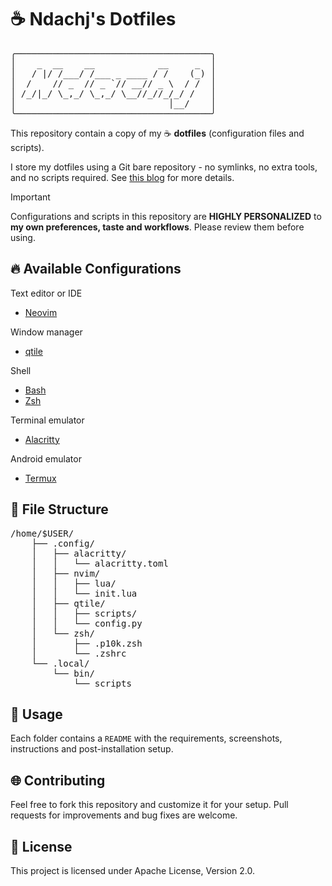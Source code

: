 # ☕ Ndachj's Dotfiles

<pre>
╭─────────────────────────────────────╮
│    _  __    __            __     _  │
│   / |/ /___/ /___ _ ____ / /    (_) │
│  /    // _  // _ `// __// _ \  / /  │
│ /_/|_/ \_,_/ \_,_/ \__//_//_/_/ /   │
│                             │__/    │
╰─────────────────────────────────────╯
</pre>

This repository contain a copy of my ☕ **dotfiles** (configuration files and scripts).

I store my dotfiles using a Git bare repository - no symlinks, no extra tools, and no scripts required. See [this blog](https://web.archive.org/web/20240307132655/https://engineeringwith.kalkayan.com/series/developer-experience/storing-dotfiles-with-git-this-is-the-way/) for more details.

> [!important]
> Configurations and scripts in this repository are **HIGHLY PERSONALIZED** to **my own preferences, taste and workflows**. Please review them before using.

## 🔥 Available Configurations

Text editor or IDE

- [Neovim](./.config/nvim/README.md)

Window manager

- [qtile](./.config/qtile/README.md)

Shell

- [Bash](./.bashrc)
- [Zsh](./.config/zsh/README.md)

Terminal emulator

- [Alacritty](./config/alacritty/alacritty/README.md)

Android emulator

- [Termux](./.termux/README.md)

## 📂 File Structure

<pre>
/home/$USER/
    ├── .config/
    │   ├── alacritty/
    │   │   └── alacritty.toml
    │   ├── nvim/
    │   │   ├── lua/
    │   │   └── init.lua
    │   ├── qtile/
    │   │   ├── scripts/
    │   │   └── config.py
    │   └── zsh/
    │       ├── .p10k.zsh
    │       └── .zshrc
    └── .local/
        └── bin/
            └── scripts
</pre>

## 🚀 Usage

Each folder contains a `README` with the requirements, screenshots, instructions and post-installation setup.

## 🌐 Contributing

Feel free to fork this repository and customize it for your setup. Pull requests for improvements and bug fixes are welcome.

## 📌 License

This project is licensed under Apache License, Version 2.0.
